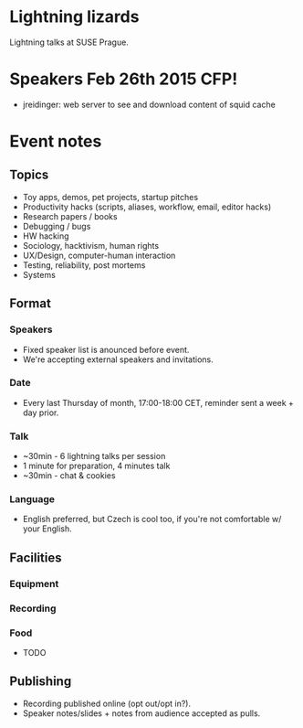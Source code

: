 # Lightning lizards

Lightning talks at SUSE Prague.

# Speakers Feb 26th 2015 CFP!

 - jreidinger: web server to see and download content of squid cache

# Event notes

## Topics

  - Toy apps, demos, pet projects, startup pitches
  - Productivity hacks (scripts, aliases, workflow, email, editor hacks)
  - Research papers / books
  - Debugging / bugs
  - HW hacking
  - Sociology, hacktivism, human rights
  - UX/Design, computer-human interaction
  - Testing, reliability, post mortems
  - Systems

## Format

### Speakers

  - Fixed speaker list is anounced before event.
  - We're accepting external speakers and invitations.

### Date

  - Every last Thursday of month, 17:00-18:00 CET, reminder sent a week + day prior.

### Talk

  - ~30min - 6 lightning talks per session
  - 1 minute for preparation, 4 minutes talk
  - ~30min - chat & cookies

### Language

   - English preferred, but Czech is cool too, if you're not comfortable w/ your English.

## Facilities

### Equipment
### Recording
### Food

  - TODO

## Publishing

  - Recording published online (opt out/opt in?).
  - Speaker notes/slides + notes from audience accepted as pulls.
